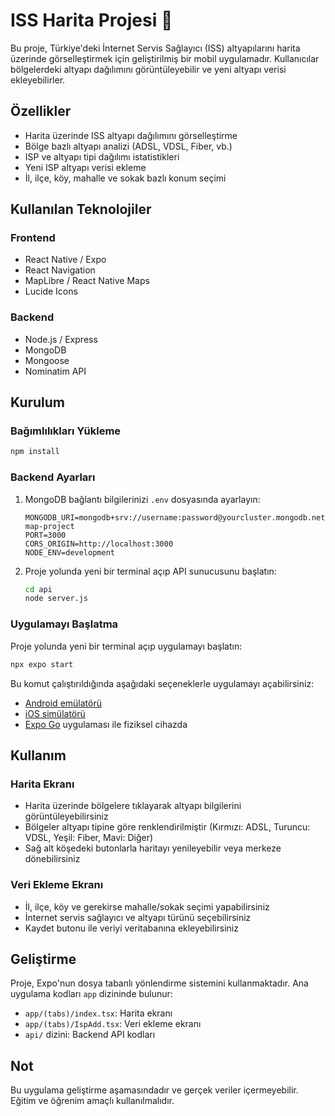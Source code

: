 # ISS Harita Projesi 👋

Bu proje, Türkiye'deki İnternet Servis Sağlayıcı (ISS) altyapılarını harita üzerinde görselleştirmek için geliştirilmiş bir mobil uygulamadır. Kullanıcılar bölgelerdeki altyapı dağılımını görüntüleyebilir ve yeni altyapı verisi ekleyebilirler.

## Özellikler

- Harita üzerinde ISS altyapı dağılımını görselleştirme
- Bölge bazlı altyapı analizi (ADSL, VDSL, Fiber, vb.)
- ISP ve altyapı tipi dağılımı istatistikleri
- Yeni ISP altyapı verisi ekleme
- İl, ilçe, köy, mahalle ve sokak bazlı konum seçimi

## Kullanılan Teknolojiler

### Frontend
- React Native / Expo
- React Navigation
- MapLibre / React Native Maps
- Lucide Icons

### Backend
- Node.js / Express
- MongoDB
- Mongoose
- Nominatim API

## Kurulum

### Bağımlılıkları Yükleme

```bash
npm install
```

### Backend Ayarları

1. MongoDB bağlantı bilgilerinizi `.env` dosyasında ayarlayın:
   ```
   MONGODB_URI=mongodb+srv://username:password@yourcluster.mongodb.net/iss-map-project
   PORT=3000
   CORS_ORIGIN=http://localhost:3000
   NODE_ENV=development
   ```

2. Proje yolunda yeni bir terminal açıp API sunucusunu başlatın:
   ```bash
   cd api
   node server.js
   ```

### Uygulamayı Başlatma
Proje yolunda yeni bir terminal açıp uygulamayı başlatın:
```bash
npx expo start
```

Bu komut çalıştırıldığında aşağıdaki seçeneklerle uygulamayı açabilirsiniz:

- [Android emülatörü](https://docs.expo.dev/workflow/android-studio-emulator/)
- [iOS simülatörü](https://docs.expo.dev/workflow/ios-simulator/)
- [Expo Go](https://expo.dev/go) uygulaması ile fiziksel cihazda

## Kullanım

### Harita Ekranı
- Harita üzerinde bölgelere tıklayarak altyapı bilgilerini görüntüleyebilirsiniz
- Bölgeler altyapı tipine göre renklendirilmiştir (Kırmızı: ADSL, Turuncu: VDSL, Yeşil: Fiber, Mavi: Diğer)
- Sağ alt köşedeki butonlarla haritayı yenileyebilir veya merkeze dönebilirsiniz

### Veri Ekleme Ekranı
- İl, ilçe, köy ve gerekirse mahalle/sokak seçimi yapabilirsiniz
- İnternet servis sağlayıcı ve altyapı türünü seçebilirsiniz
- Kaydet butonu ile veriyi veritabanına ekleyebilirsiniz

## Geliştirme

Proje, Expo'nun dosya tabanlı yönlendirme sistemini kullanmaktadır. Ana uygulama kodları `app` dizininde bulunur:

- `app/(tabs)/index.tsx`: Harita ekranı
- `app/(tabs)/IspAdd.tsx`: Veri ekleme ekranı
- `api/` dizini: Backend API kodları

## Not

Bu uygulama geliştirme aşamasındadır ve gerçek veriler içermeyebilir. Eğitim ve öğrenim amaçlı kullanılmalıdır.
